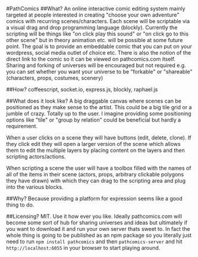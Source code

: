 #PathComics
##What?
An online interactive comic editing system mainly targeted at people interested in creating "choose your own adventure" comics with recurring scenes/characters. Each scene will be scriptable via a visual drag and drop programming language (blockly). Currently the scripting will be things like "on click play this sound" or "on click go to this other scene" but in theory animation etc. will be possible at some future point. The goal is to provide an embeddable comic that you can put on your wordpress, social media outlet of choice etc. There is also the notion of the direct link to the comic so it can be viewed on pathcomics.com itself. Sharing and forking of universes will be encouraged but not required e.g. you can set whether you want your universe to be "forkable" or "shareable" (characters, props, costumes, scenery)

##How? 
coffeescript, socket.io, express.js, blockly, raphael.js


##What does it look like?
A big draggable canvas where scenes can be positioned as they make sense to the artist. This could be a big tile grid or a jumble of crazy. Totally up to the user. I imagine providing some positioning options like "tile" or "group by relation" could be beneficial but hardly a requirement. 

When a user clicks on a scene they will have buttons (edit, delete, clone). If they click edit they will open a larger version of the scene which allows them to edit the multiple layers by placing content on the layers and then scripting actors/actions. 

When scripting a scene the user will have a toolbox filled with the names of all of the items in their scene (actors, props, arbitrary clickable polygons they have drawn) with which they can drag to the scripting area and plug into the various blocks. 

##Why?
Because providing a platform for expression seems like a good thing to do. 

##Licensing? 
MIT. Use it how ever you like. Ideally pathcomics.com will become some sort of hub for sharing universes and ideas but ultimately if you want to download it and run your own server thats sweet to. In fact the whole thing is going to be published as an npm package so you literally just need to run ```npm install pathcomics``` and then ```pathcomics-server``` and hit ```http://localhost:6055``` in your browser to start playing around. 